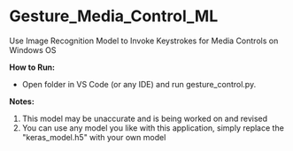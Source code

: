 # Gesture_Media_Control_ML
Use Image Recognition Model to Invoke Keystrokes for Media Controls on Windows OS

**How to Run:**
- Open folder in VS Code (or any IDE) and run gesture_control.py.

**Notes:**
1. This model may be unaccurate and is being worked on and revised
2. You can use any model you like with this application, simply replace the "keras_model.h5" with your own model
